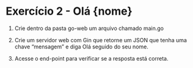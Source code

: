 # Exercício 2 - Olá {nome}

1. Crie dentro da pasta go-web um arquivo chamado main.go

2. Crie um servidor web com Gin que retorne um JSON que tenha uma chave
“mensagem” e diga Olá seguido do seu nome.

3. Acesse o end-point para verificar se a resposta está correta.